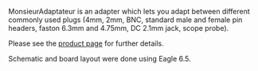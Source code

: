 MonsieurAdaptateur is an adapter which lets you adapt between different commonly used plugs (4mm, 2mm, BNC, standard male and female pin headers, faston 6.3mm and 4.75mm, DC 2.1mm jack, scope probe).

Please see the [product page](http://felitek.de/monsieur-adaptateur/) for further details.

Schematic and board layout were done using Eagle 6.5.


